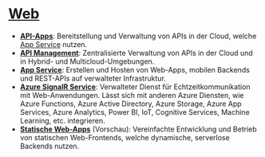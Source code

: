 # [Web]

* **[API-Apps]**: Bereitstellung und Verwaltung von APIs in der Cloud, welche
    [App Service](#app-service) nutzen.
* **[API Management]**: Zentralisierte Verwaltung von APIs in der Cloud und in
    Hybrid- und Multicloud-Umgebungen.
* **[App Service]**<a name="app-service"></a>: Erstellen und Hosten von
    Web-Apps, mobilen Backends und REST-APIs auf verwalteter Infrastruktur.
* **[Azure SignalR Service]**: Verwalteter Dienst für Echtzeitkommunikation mit
    Web-Anwendungen. Lässt sich mit anderen Azure Diensten, wie Azure
    Functions, Azure Active Directory, Azure Storage, Azure App Services,
    Azure Analytics, Power BI, IoT, Cognitive Services, Machine Learning,
    etc. integrieren.
* **[Statische Web-Apps]** (Vorschau): Vereinfachte Entwicklung und Betrieb von
    statischen Web-Frontends, welche dynamische, serverlose Backends nutzen.

[Web]: https://azure.microsoft.com/de-de/services/#web
[API-Apps]: https://azure.microsoft.com/de-de/services/app-service/api/
[API Management]: https://azure.microsoft.com/de-de/services/api-management/
[App Service]: https://azure.microsoft.com/de-de/services/app-service
[Azure SignalR Service]: https://azure.microsoft.com/de-de/services/signalr-service/
[Statische Web-Apps]: https://azure.microsoft.com/de-de/services/app-service/static/
